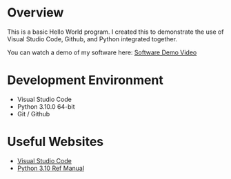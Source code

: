 # Overview

This is a basic Hello World program. I created this to demonstrate the use of Visual Studio Code, Github, and Python integrated together.

You can watch a demo of my software here: [Software Demo Video](https://youtu.be/RznDTXREQw4)

# Development Environment

* Visual Studio Code
* Python 3.10.0 64-bit
* Git / Github

# Useful Websites

* [Visual Studio Code](https://code.visualstudio.com/docs/editor/versioncontrol)
* [Python 3.10 Ref Manual](https://docs.python.org/3.10/)